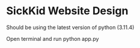 # SickKid Website Design

Should be using the latest version of python (3.11.4)

Open terminal and run python app.py